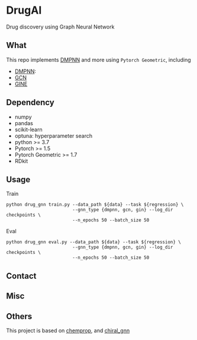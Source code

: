 # DrugAI
Drug discovery using Graph Neural Network

## What

This repo implements [DMPNN](https://pubs.acs.org/doi/10.1021/acs.jcim.9b00237) and more using `Pytorch Geometric`, including

- [DMPNN](https://pubs.acs.org/doi/10.1021/acs.jcim.9b00237):
- [GCN](https://arxiv.org/abs/1609.02907)
- [GINE](https://arxiv.org/abs/1905.12265>)


## Dependency
- numpy
- pandas
- scikit-learn
- optuna: hyperparameter search
- python >= 3.7
- Pytorch >= 1.5
- Pytorch Geometric >= 1.7
- RDkit


## Usage

Train
```shell
python drug_gnn train.py --data_path ${data} --task ${regression} \
                         --gnn_type {dmpnn, gcn, gin} --log_dir checkpoints \
                         --n_epochs 50 --batch_size 50
```

Eval
```shell
python drug_gnn eval.py --data_path ${data} --task ${regression} \
                         --gnn_type {dmpnn, gcn, gin} --log_dir checkpoints \
                         --n_epochs 50 --batch_size 50
```
## Contact

## Misc


## Others

This project is based on [chemprop](https://github.com/chemprop/chemprop), and [chiral_gnn](https://github.com/PattanaikL/chiral_gnn)

